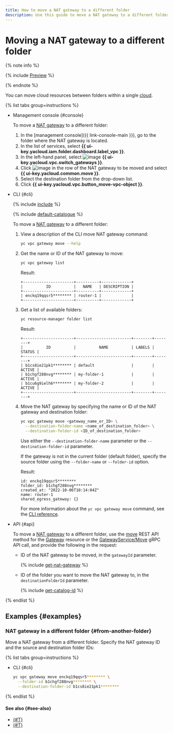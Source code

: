 ```yaml
---
title: How to move a NAT gateway to a different folder
description: Use this guide to move a NAT gateway to a different folder.
---
```


# Moving a NAT gateway to a different folder

{% note info %}

{% include [Preview](../../_includes/vpc/preview.md) %}

{% endnote %}

You can move cloud resources between folders within a single [cloud](../../resource-manager/concepts/resources-hierarchy.md).

{% list tabs group=instructions %}

- Management console {#console}

   To move a [NAT gateway](../concepts/gateways.md) to a different folder:

   1. In the [management console]({{ link-console-main }}), go to the folder where the NAT gateway is located.
   1. In the list of services, select **{{ ui-key.yacloud.iam.folder.dashboard.label_vpc }}**.
   1. In the left-hand panel, select ![image](../../_assets/console-icons/arrows-opposite-to-dots.svg) **{{ ui-key.yacloud.vpc.switch_gateways }}**.
   1. Click ![image](../../_assets/console-icons/ellipsis.svg) in the row of the NAT gateway to be moved and select **{{ ui-key.yacloud.common.move }}**.
   1. Select the destination folder from the drop-down list.
   1. Click **{{ ui-key.yacloud.vpc.button_move-vpc-object }}**.

- CLI {#cli}

   {% include [include](../../_includes/cli-install.md) %}

   {% include [default-catalogue](../../_includes/default-catalogue.md) %}

   To move a [NAT gateway](../concepts/gateways.md) to a different folder:

   1. View a description of the CLI move NAT gateway command:

      ```bash
      yc vpc gateway move --help
      ```

   1. Get the name or ID of the NAT gateway to move:

      ```bash
      yc vpc gateway list
      ```
      Result:
      ```text
      +----------------------+----------+-------------+
      |          ID          |   NAME   | DESCRIPTION |
      +----------------------+----------+-------------+
      | enckq19qqsr5******** | router-1 |             |
      +----------------------+----------+-------------+
      ```

   1. Get a list of available folders:

      ```bash
      yc resource-manager folder list
      ```

      Result:
      ```text
      +----------------------+------------------------+--------+--------+
      |          ID          |          NAME          | LABELS | STATUS |
      +----------------------+------------------------+--------+--------+
      | b1cs8ie21pk1******** | default                |        | ACTIVE |
      | b1chgf288nvg******** | my-folder-1            |        | ACTIVE |
      | b1cu6g9ielh6******** | my-folder-2            |        | ACTIVE |
      +----------------------+------------------------+--------+--------+
      ```

   1. Move the NAT gateway by specifying the name or ID of the NAT gateway and destination folder:

      ```bash
      yc vpc gateway move <gateway_name_or_ID> \
        --destination-folder-name <name_of_destination_folder> \
        --destination-folder-id <ID_of_destination_folder>
      ```
      Use either the `--destination-folder-name` parameter or the `--destination-folder-id` parameter.

      If the gateway is not in the current folder (default folder), specify the source folder using the `--folder-name` or `--folder-id` option.

      Result:
      ```text
      id: enckq19qqsr5********
      folder_id: b1chgf288nvg********
      created_at: "2022-10-06T10:14:04Z"
      name: router-1
      shared_egress_gateway: {}
      ```
      For more information about the `yc vpc gateway move` command, see the [CLI reference](../../cli/cli-ref/managed-services/vpc/gateway/move.md).

- API {#api}

   To move a [NAT gateway](../concepts/gateways.md) to a different folder, use the [move](../api-ref/Gateway/move.md) REST API method for the [Gateway](../api-ref/Gateway/index.md) resource or the [GatewayService/Move](../api-ref/grpc/Gateway/move.md) gRPC API call, and provide the following in the request:

   * ID of the NAT gateway to be moved, in the `gatewayId` parameter.

      {% include [get-nat-gateway](../../_includes/vpc/get-nat-gateway.md) %}

   * ID of the folder you want to move the NAT gateway to, in the `destinationFolderId` parameter.

      {% include [get-catalog-id](../../_includes/get-catalog-id.md) %}

{% endlist %}

## Examples {#examples}

### NAT gateway in a different folder {#from-another-folder}

Move a NAT gateway from a different folder. Specify the NAT gateway ID and the source and destination folder IDs:

{% list tabs group=instructions %}

- CLI {#cli}

   ```bash
   yc vpc gateway move enckq19qqsr5******** \
     --folder-id b1chgf288nvg******** \
     --destination-folder-id b1cs8ie21pk1********
   ```

{% endlist %}

#### See also {#see-also}

* [{#T}](network-move.md)
* [{#T}](subnet-move.md)

